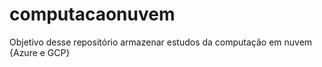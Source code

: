 # computacaonuvem
Objetivo desse repositório armazenar estudos da computação em nuvem {Azure e GCP}
